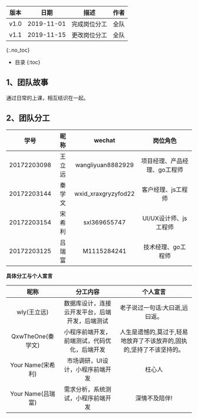 
| 版本 |   日期    | 描述 |  作者   |
| :--: | :-------: | :--: | :-----: |
| v1.0 | 2019-11-01 | 完成岗位分工 | 全队 |
| v1.1 | 2019-11-15 | 更改岗位分工 | 全队 |

{:.no_toc}

* 目录
{:toc}

## 1、团队故事

  通过日常的上课，相互结识在一起。

## 2、团队分工

|学号|昵称|wechat|岗位角色|
|:--:|:--:|:--:|:--:|
|20172203098|王立远|wangliyuan8882929|项目经理、产品经理、go工程师|
|20172203144|秦学文|wxid_xraxgryzyfod22|客户经理、js工程师|
|20172203154|宋希利|sxl369655747|UI/UX设计师、js工程师|
|20172203125|吕瑞富|M1115284241|技术经理、go工程师|


**具体分工与个人宣言**

|昵称|分工内容|个人宣言|
|:--:|:--:|:--:|
|wly(王立远)|数据库设计，连接云开发平台，后端开发，后端测试|老子说过一句话:大曰逝,远曰返。|
|QxwTheOne(秦学文)|小程序前端开发，前端测试，代码优化，后端开发|人生是遗憾的,莫过于,轻易地放弃了不该放弃的,固执的,坚持了不该坚持的。|
|Your Name(宋希利)|市场调研，UI设计，小程序前端开发|枉心人|
|Your Name(吕瑞富)|需求分析，系统测试，小程序前端开发|深情不及陪伴!|
